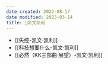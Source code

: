 ```yaml
---
date created: 2022-08-17
date modified: 2023-03-14
title: 🧑凯文凯利
---
```


- [[失控-凯文·凯利]]
- [[科技想要什么-凯文·凯利]]
- [[必然（KK三部曲·展望）-凯文·凯利]]
